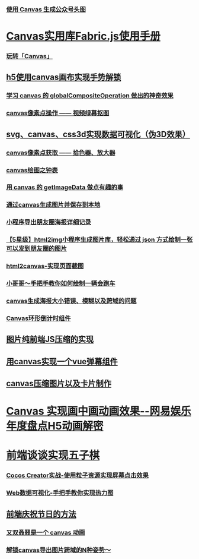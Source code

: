 ### [使用 Canvas 生成公众号头图](https://juejin.im/post/5b72d73ee51d4566205fe67b)
# [Canvas实用库Fabric.js使用手册](https://juejin.im/post/5c4591bee51d4507fb1d79be)
### [玩转「Canvas」](https://juejin.im/post/5bfba4d6e51d452fd80f0f0d)



## [h5使用canvas画布实现手势解锁](http://www.wuhuan.me/2018/11/02/canvas-picture-unlock/)
### [学习 canvas 的 globalCompositeOperation 做出的神奇效果](https://juejin.im/post/5b87de766fb9a01a175dce1e)
### [canvas像素点操作 —— 视频绿幕抠图](https://juejin.im/post/5b9722045188255c971fbfe0)
## [svg、canvas、css3d实现数据可视化（伪3D效果）](https://juejin.im/post/5b690a66f265da0f820254bd)
### [canvas像素点获取 —— 拾色器、放大器](https://juejin.im/post/5b95d5df6fb9a05d11176489)
### [canvas绘图之钟表](https://juejin.im/post/5b95cfef6fb9a05d1a12b8db)
### [用 canvas 的 getImageData 做点有趣的事](https://juejin.im/post/5ba06596f265da0acc7957e4)
### [通过canvas生成图片并保存到本地](https://juejin.im/post/5b9a3113f265da0aaa04fffc)
###  [小程序导出朋友圈海报详细记录](https://juejin.im/post/5b9dab12f265da0acf0ad156)
### [【5星级】html2img小程序生成图片库，轻松通过 json 方式绘制一张可以发到朋友圈的图片](https://github.com/libin1991/Painter)
### [html2canvas-实现页面截图](https://juejin.im/post/5bcdac8d6fb9a05d3017910d)
### [小哥哥～手把手教你如何绘制一辆会跑车](https://juejin.im/post/5bc34db36fb9a05d36350315)
### [canvas生成海报大小错误、模糊以及跨域的问题](https://juejin.im/post/5bddac7d6fb9a049ee7fe452)
### [Canvas环形倒计时组件](https://juejin.im/post/5beabe026fb9a049b829ff6f)
## [图片纯前端JS压缩的实现](https://juejin.im/post/5bec3c6cf265da614312a0fa)
## [用canvas实现一个vue弹幕组件](https://juejin.im/post/5bfe3f7c6fb9a04a0c2e250b)
## [canvas压缩图片以及卡片制作](https://juejin.im/post/5c03bd0ce51d4524d9252e1e)
# [Canvas 实现画中画动画效果--网易娱乐年度盘点H5动画解密](https://juejin.im/post/5bfbcb1e5188252e8966a298#comment)
# [前端谈谈实现五子棋](https://juejin.im/post/5c18fc9fe51d4570e5715ee2)
### [Cocos Creator实战-使用粒子资源实现屏幕点击效果](https://juejin.im/post/5c1f6536e51d45206d12422d)
### [Web数据可视化-手把手教你实现热力图](https://juejin.im/post/5c37ed836fb9a049d81c0f82)
## [前端庆祝节日的方法](https://juejin.im/post/5c2b766051882575f560553b)
### [又双叒叕是一个 canvas 动画](https://juejin.im/post/5c460109e51d4505171c7001)
### [解锁canvas导出图片跨域的N种姿势～](https://juejin.im/post/5c46b58cf265da617265c876)
